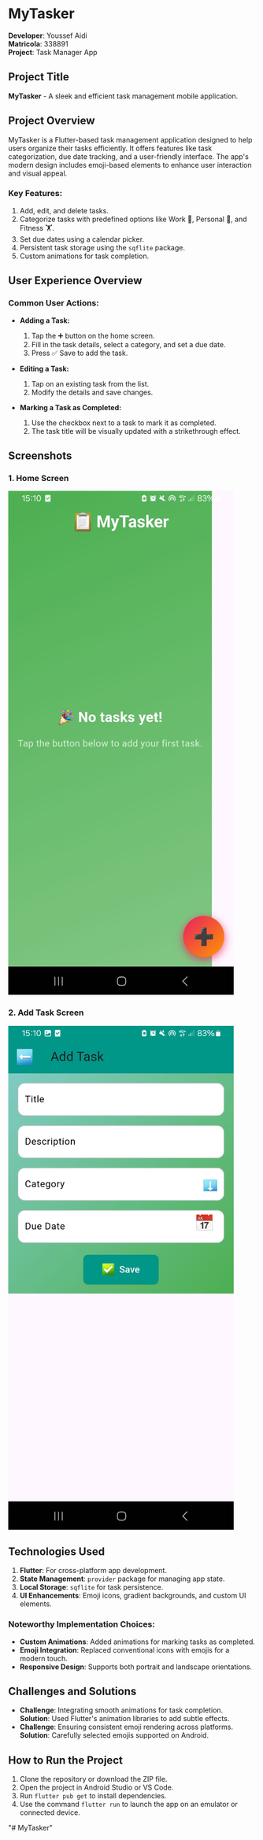 
# MyTasker

**Developer**: Youssef Aidi  
**Matricola**: 338891  
**Project**: Task Manager App  

## Project Title
**MyTasker** - A sleek and efficient task management mobile application.

## Project Overview
MyTasker is a Flutter-based task management application designed to help users organize their tasks efficiently. It offers features like task categorization, due date tracking, and a user-friendly interface. The app's modern design includes emoji-based elements to enhance user interaction and visual appeal.

### Key Features:
1. Add, edit, and delete tasks.
2. Categorize tasks with predefined options like Work 💼, Personal 🎯, and Fitness 🏋️.
3. Set due dates using a calendar picker.
4. Persistent task storage using the `sqflite` package.
5. Custom animations for task completion.

## User Experience Overview
### Common User Actions:
- **Adding a Task:** 
  1. Tap the ➕ button on the home screen.
  2. Fill in the task details, select a category, and set a due date.
  3. Press ✅ Save to add the task.

- **Editing a Task:**
  1. Tap on an existing task from the list.
  2. Modify the details and save changes.

- **Marking a Task as Completed:**
  1. Use the checkbox next to a task to mark it as completed.
  2. The task title will be visually updated with a strikethrough effect.

## Screenshots

### 1. Home Screen
![Home Screen](assets/screenshots/home_screen.png)

### 2. Add Task Screen
![Add Task Screen](assets/screenshots/add_task_screen.png)

## Technologies Used
1. **Flutter**: For cross-platform app development.
2. **State Management**: `provider` package for managing app state.
3. **Local Storage**: `sqflite` for task persistence.
4. **UI Enhancements**: Emoji icons, gradient backgrounds, and custom UI elements.

### Noteworthy Implementation Choices:
- **Custom Animations**: Added animations for marking tasks as completed.
- **Emoji Integration**: Replaced conventional icons with emojis for a modern touch.
- **Responsive Design**: Supports both portrait and landscape orientations.

## Challenges and Solutions
- **Challenge**: Integrating smooth animations for task completion.  
  **Solution**: Used Flutter's animation libraries to add subtle effects.
- **Challenge**: Ensuring consistent emoji rendering across platforms.  
  **Solution**: Carefully selected emojis supported on Android.

## How to Run the Project
1. Clone the repository or download the ZIP file.
2. Open the project in Android Studio or VS Code.
3. Run `flutter pub get` to install dependencies.
4. Use the command `flutter run` to launch the app on an emulator or connected device.


"# MyTasker" 
